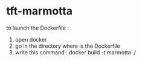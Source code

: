 # tft-marmotta

to launch the Dockerfile :
1) open docker
2) go in the directory where is the Dockerfile
3) write this command :
	docker build -t marmotta ./
